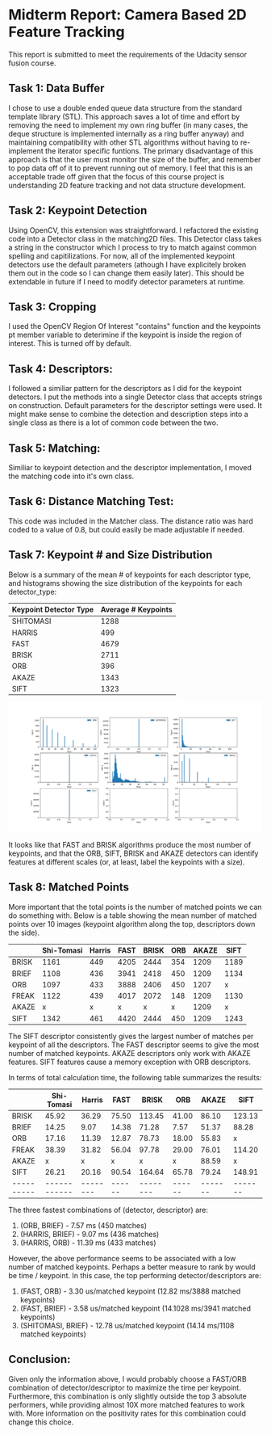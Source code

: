 # Midterm Report: Camera Based 2D Feature Tracking

This report is submitted to meet the requirements of the Udacity sensor fusion course.

## Task 1: Data Buffer

I chose to use a double ended queue data structure from the standard template library (STL). This approach saves a lot of time and effort by removing the need to implement my own ring buffer (in many cases, the deque structure is implemented internally as a ring buffer anyway) and maintaining compatibility with other STL algorithms without having to re-implement the iterator specific funtions. The primary disadvantage of this approach is that the user must monitor the size of the buffer, and remember to pop data off of it to prevent running out of memory. I feel that this is an acceptable trade off given that the focus of this course project is understanding 2D feature tracking and not data structure development.

## Task 2: Keypoint Detection

Using OpenCV, this extension was straightforward. I refactored the existing code into a Detector class in the matching2D files. This Detector class takes a string in the constructor which I process to try to match against common spelling and capitilizations. For now, all of the implemented keypoint detectors use the default parameters (athough I have explicitely broken them out in the code so I can change them easily later). This should be extendable in future if I need to modify detector parameters at runtime.

## Task 3: Cropping

I used the OpenCV Region Of Interest "contains" function and the keypoints pt member variable to deterimine if the keypoint is inside the region of interest. This is turned off by default.

## Task 4: Descriptors:

I followed a similiar pattern for the descriptors as I did for the keypoint detectors. I put the methods into a single Detector class that accepts strings on construction. Default parameters for the descriptor settings were used. It might make sense to combine the detection and description steps into a single class as there is a lot of common code between the two. 

## Task 5: Matching:

Similiar to keypoint detection and the descriptor implementation, I moved the matching code into it's own class.

## Task 6: Distance Matching Test:

This code was included in the Matcher class. The distance ratio was hard coded to a value of 0.8, but could easily be made adjustable if needed.

## Task 7: Keypoint # and Size Distribution

Below is a summary of the mean # of keypoints for each descriptor type, and histograms showing the size distribution of the keypoints for each detector_type:

Keypoint Detector Type | Average # Keypoints
-----------------------|--------------------
SHITOMASI | 1288
HARRIS | 499
FAST | 4679
BRISK | 2711
ORB | 396
AKAZE | 1343
SIFT | 1323

![Histogram of Keypoint Sizes for Multiple Algorithms](keypoints_distribution.png)

It looks like that FAST and BRISK algorithms produce the most number of keypoints, and that the ORB, SIFT, BRISK and AKAZE detectors can identify features at different scales (or, at least, label the keypoints with a size).

## Task 8: Matched Points

More important that the total points is the number of matched points we can do something with. Below is a table showing the mean number of matched points over 10 images (keypoint algorithm along the top, descriptors down the side).


|          | Shi-Tomasi | Harris | FAST | BRISK | ORB | AKAZE | SIFT |
|----------|------------|--------|------|-------|-----|-------|------|
| BRISK    | 1161       | 449    | 4205 | 2444  | 354 | 1209  | 1189 |
| BRIEF    | 1108       | 436    | 3941 | 2418  | 450 | 1209  | 1134 |
| ORB      | 1097       | 433    | 3888 | 2406  | 450 | 1207  | x    |
| FREAK    | 1122       | 439    | 4017 | 2072  | 148 | 1209  | 1130 |
| AKAZE    | x          | x      | x    | x     | x   | 1209  | x    |
| SIFT     | 1342       | 461    | 4420 | 2444  | 450 | 1209  | 1243 |


The SIFT descriptor consistently gives the largest number of matches per keypoint of all the descriptors. The FAST descriptor seems to give the most number of matched keypoints. AKAZE descriptors only work with AKAZE features. SIFT features cause a memory exception with ORB descriptors.

In terms of total calculation time, the following table summarizes the results:

|          | Shi-Tomasi | Harris | FAST | BRISK  | ORB  | AKAZE | SIFT  |
|----------|------------|--------|------|--------|------|-------|-------|
| BRISK    |  45.92     | 36.29  | 75.50| 113.45 | 41.00| 86.10 | 123.13|
| BRIEF    |  14.25     | 9.07   | 14.38| 71.28  | 7.57 | 51.37 | 88.28 |
| ORB      |  17.16     | 11.39  | 12.87| 78.73  | 18.00| 55.83 | x     |
| FREAK    |  38.39     | 31.82  | 56.04| 97.78  | 29.00| 76.01 | 114.20|
| AKAZE    |  x         | x      | x    | x      | x    | 88.59 | x     |
| SIFT     |  26.21     | 20.16  | 90.54| 164.64 | 65.78| 79.24 | 148.91|
|----------|------------|--------|------|--------|------|-------|-------|

The three fastest combinations of (detector, descriptor) are:

1. (ORB, BRIEF) - 7.57 ms (450 matches)
2. (HARRIS, BRIEF) - 9.07 ms (436 matches)
3. (HARRIS, ORB) - 11.39 ms (433 matches)

However, the above performance seems to be associated with a low number of matched keypoints. Perhaps a better measure to rank by would be time / keypoint. In this case, the top performing detector/descriptors are:

1. (FAST, ORB) - 3.30 us/matched keypoint (12.82 ms/3888 matched keypoints)
2. (FAST, BRIEF) - 3.58 us/matched keypoint (14.1028 ms/3941 matched keypoints)
3. (SHITOMASI, BRIEF) - 12.78 us/matched keypoint (14.14 ms/1108 matched keypoints)

## Conclusion:

Given only the information above, I would probably choose a FAST/ORB combination of detector/descriptor to maximize the time per keypoint. Furthermore, this combination is only slightly outside the top 3 absolute performers, while providing almost 10X more matched features to work with. More information on the positivity rates for this combination could change this choice. 
